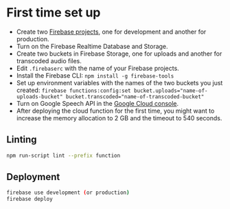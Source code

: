 # First time set up

* Create two [Firebase projects](https://console.firebase.google.com/), one for development and another for production.
* Turn on the Firebase Realtime Database and Storage.
* Create two buckets in Firebase Storage, one for uploads and another for transcoded audio files.
* Edit `.firebaserc` with the name of your Firebase projects.
* Install the Firebase CLI: `npm install -g firebase-tools`
* Set up environment variables with the names of the two buckets you just created: `firebase functions:config:set bucket.uploads="name-of-uploads-bucket" bucket.transcoded="name-of-transcoded-bucket"`
* Turn on Google Speech API in the [Google Cloud console](https://console.cloud.google.com).
* After deploying the cloud function for the first time, you might want to increase the memory allocation to 2 GB and the timeout to 540 seconds.

## Linting

```sh
npm run-script lint --prefix function
```

## Deployment

```sh
firebase use development (or production)
firebase deploy
```

